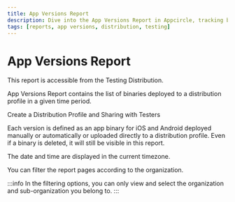 ```yaml
---
title: App Versions Report
description: Dive into the App Versions Report in Appcircle, tracking binaries deployed to a distribution profile over time.
tags: [reports, app versions, distribution, testing]
---
```


# App Versions Report

This report is accessible from the Testing Distribution.

App Versions Report contains the list of binaries deployed to a distribution profile in a given time period.

<ContentRef url="/distribute/create-or-select-a-distribution-profile">
  Create a Distribution Profile and Sharing with Testers
</ContentRef>

Each version is defined as an app binary for iOS and Android deployed manually or automatically or uploaded directly to a distribution profile. Even if a binary is deleted, it will still be visible in this report.

The date and time are displayed in the current timezone.

You can filter the report pages according to the organization.

:::info
In the filtering options, you can only view and select the organization and sub-organization you belong to.
:::

<Screenshot url='https://cdn.appcircle.io/docs/assets/app-version-new.png' />
